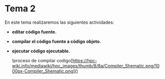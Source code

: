 # Tema 2

En este tema realizaremos las siguientes actividades:

- **editar código fuente.**
- **compilar el código fuente a código objeto.**
- **ejecutar código ejecutable.**

  !proceso de compilar codigo[https://hpc-wiki.info/mediawiki/hpc_images/thumb/8/8a/Compiler_Shematic.png/1000px-Compiler_Shematic.png]()
